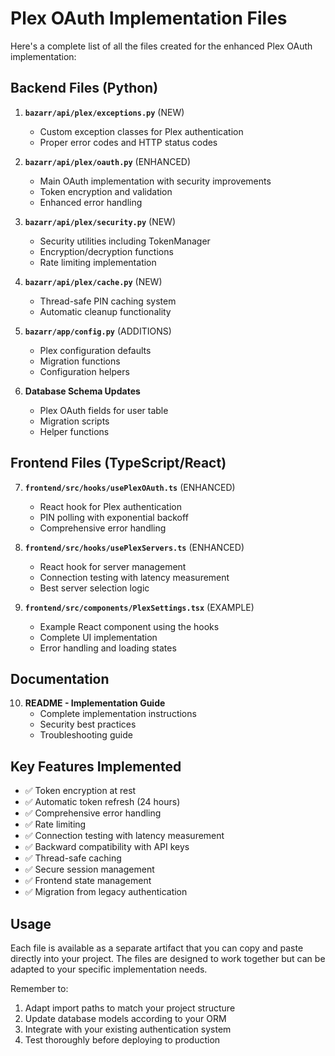 # Plex OAuth Implementation Files

Here's a complete list of all the files created for the enhanced Plex OAuth implementation:

## Backend Files (Python)

1. **`bazarr/api/plex/exceptions.py`** (NEW)
   - Custom exception classes for Plex authentication
   - Proper error codes and HTTP status codes

2. **`bazarr/api/plex/oauth.py`** (ENHANCED)
   - Main OAuth implementation with security improvements
   - Token encryption and validation
   - Enhanced error handling

3. **`bazarr/api/plex/security.py`** (NEW)
   - Security utilities including TokenManager
   - Encryption/decryption functions
   - Rate limiting implementation

4. **`bazarr/api/plex/cache.py`** (NEW)
   - Thread-safe PIN caching system
   - Automatic cleanup functionality

5. **`bazarr/app/config.py`** (ADDITIONS)
   - Plex configuration defaults
   - Migration functions
   - Configuration helpers

6. **Database Schema Updates**
   - Plex OAuth fields for user table
   - Migration scripts
   - Helper functions

## Frontend Files (TypeScript/React)

7. **`frontend/src/hooks/usePlexOAuth.ts`** (ENHANCED)
   - React hook for Plex authentication
   - PIN polling with exponential backoff
   - Comprehensive error handling

8. **`frontend/src/hooks/usePlexServers.ts`** (ENHANCED)
   - React hook for server management
   - Connection testing with latency measurement
   - Best server selection logic

9. **`frontend/src/components/PlexSettings.tsx`** (EXAMPLE)
   - Example React component using the hooks
   - Complete UI implementation
   - Error handling and loading states

## Documentation

10. **README - Implementation Guide**
    - Complete implementation instructions
    - Security best practices
    - Troubleshooting guide

## Key Features Implemented

- ✅ Token encryption at rest
- ✅ Automatic token refresh (24 hours)
- ✅ Comprehensive error handling
- ✅ Rate limiting
- ✅ Connection testing with latency measurement
- ✅ Backward compatibility with API keys
- ✅ Thread-safe caching
- ✅ Secure session management
- ✅ Frontend state management
- ✅ Migration from legacy authentication

## Usage

Each file is available as a separate artifact that you can copy and paste directly into your project. The files are designed to work together but can be adapted to your specific implementation needs.

Remember to:
1. Adapt import paths to match your project structure
2. Update database models according to your ORM
3. Integrate with your existing authentication system
4. Test thoroughly before deploying to production
